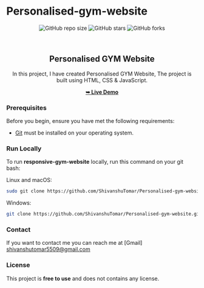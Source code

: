 # Personalised-gym-website
<div align="center">
  
  ![GitHub repo size](https://img.shields.io/github/repo-size/ShivanshuTomar/Personalised-gym-website)
  ![GitHub stars](https://img.shields.io/github/stars/ShivanshuTomar/Personalised-gym-website)
  ![GitHub forks](https://img.shields.io/github/forks/ShivanshuTomar/Personalised-gym-website?style=social)
 
  <br />

  <h2 align="center">Personalised GYM Website</h2>

  In this project, I have created Personalised GYM Website, The project is built using HTML, CSS & JavaScript.

  <a href="https://shivanshutomar.github.io/Personalised-gym-website/"><strong>➥ Live Demo</strong></a>

</div>

### Prerequisites

Before you begin, ensure you have met the following requirements:

* [Git](https://git-scm.com/downloads "Download Git") must be installed on your operating system.

### Run Locally

To run **responsive-gym-website** locally, run this command on your git bash:

Linux and macOS:

```bash
sudo git clone https://github.com/ShivanshuTomar/Personalised-gym-website.git
```

Windows:

```bash
git clone https://github.com/ShivanshuTomar/Personalised-gym-website.git
```

### Contact

If you want to contact me you can reach me at [Gmail] shivanshutomar5509@gmail.com

### License

This project is **free to use** and does not contains any license.
